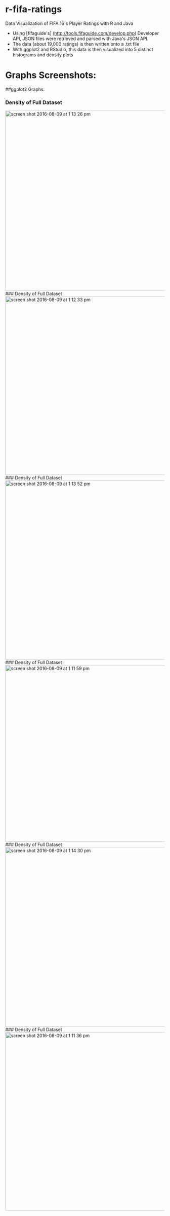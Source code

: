 # r-fifa-ratings
Data Visualization of FIFA 16's Player Ratings with R and Java
- Using [fifaguide's] (http://tools.fifaguide.com/develop.php) Developer API, JSON files were retrieved and parsed with Java's JSON API.
- The data (about 19,000 ratings) is then written onto a .txt file
- With ggplot2 and RStudio, this data is then visualized into 5 distinct histograms and density plots

# Graphs Screenshots:

##ggplot2 Graphs:
### Density of Full Dataset
<img width="569" alt="screen shot 2016-08-09 at 1 13 26 pm" src="https://cloud.githubusercontent.com/assets/12012798/17531976/3d1fb48e-5e33-11e6-8abd-db1e3da6b42e.png">
### Density of Full Dataset
<img width="564" alt="screen shot 2016-08-09 at 1 12 33 pm" src="https://cloud.githubusercontent.com/assets/12012798/17531977/3d24b10a-5e33-11e6-805d-7366e7ae8824.png">
### Density of Full Dataset
<img width="566" alt="screen shot 2016-08-09 at 1 13 52 pm" src="https://cloud.githubusercontent.com/assets/12012798/17531975/3d1856e4-5e33-11e6-8f50-62ba37c03132.png">
### Density of Full Dataset
<img width="558" alt="screen shot 2016-08-09 at 1 11 59 pm"
src="https://cloud.githubusercontent.com/assets/12012798/17531979/3d27d90c-5e33-11e6-9bd1-8aa43b364a41.png">
### Density of Full Dataset
<img width="567" alt="screen shot 2016-08-09 at 1 14 30 pm" src="https://cloud.githubusercontent.com/assets/12012798/17531974/3d00e18a-5e33-11e6-890b-3b12ee07b1c2.png">
### Density of Full Dataset
<img width="563" alt="screen shot 2016-08-09 at 1 11 36 pm" src="https://cloud.githubusercontent.com/assets/12012798/17531978/3d26fa14-5e33-11e6-9dbd-a8bb032517b5.png">
